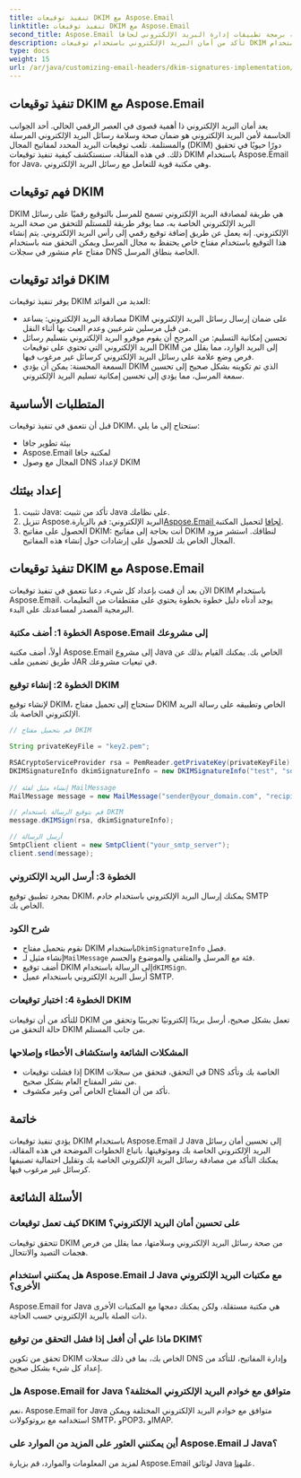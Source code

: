 ```yaml
---
title: تنفيذ توقيعات DKIM مع Aspose.Email
linktitle: تنفيذ توقيعات DKIM مع Aspose.Email
second_title: Aspose.Email واجهة برمجة تطبيقات إدارة البريد الإلكتروني لجافا
description: تأكد من أمان البريد الإلكتروني باستخدام توقيعات DKIM باستخدام Aspose.Email لـ Java. دليل خطوة بخطوة ورمز لتنفيذ DKIM.
type: docs
weight: 15
url: /ar/java/customizing-email-headers/dkim-signatures-implementation/
---
```


## تنفيذ توقيعات DKIM مع Aspose.Email

يعد أمان البريد الإلكتروني ذا أهمية قصوى في العصر الرقمي الحالي. أحد الجوانب الحاسمة لأمن البريد الإلكتروني هو ضمان صحة وسلامة رسائل البريد الإلكتروني المرسلة والمستلمة. تلعب توقيعات البريد المحدد لمفاتيح المجال (DKIM) دورًا حيويًا في تحقيق ذلك. في هذه المقالة، سنستكشف كيفية تنفيذ توقيعات DKIM باستخدام Aspose.Email for Java، وهي مكتبة قوية للتعامل مع رسائل البريد الإلكتروني.

## فهم توقيعات DKIM

DKIM هي طريقة لمصادقة البريد الإلكتروني تسمح للمرسل بالتوقيع رقميًا على رسائل البريد الإلكتروني الخاصة به، مما يوفر طريقة للمستلم للتحقق من صحة البريد الإلكتروني. إنه يعمل عن طريق إضافة توقيع رقمي إلى رأس البريد الإلكتروني. يتم إنشاء هذا التوقيع باستخدام مفتاح خاص يحتفظ به مجال المرسل ويمكن التحقق منه باستخدام مفتاح عام منشور في سجلات DNS الخاصة بنطاق المرسل.

## فوائد توقيعات DKIM

يوفر تنفيذ توقيعات DKIM العديد من الفوائد:
- مصادقة البريد الإلكتروني: يساعد DKIM على ضمان إرسال رسائل البريد الإلكتروني من قبل مرسلين شرعيين وعدم العبث بها أثناء النقل.
- تحسين إمكانية التسليم: من المرجح أن يقوم موفرو البريد الإلكتروني بتسليم رسائل البريد الإلكتروني التي تحتوي على توقيعات DKIM إلى البريد الوارد، مما يقلل من فرص وضع علامة على رسائل البريد الإلكتروني كرسائل غير مرغوب فيها.
- السمعة المحسنة: يمكن أن يؤدي DKIM الذي تم تكوينه بشكل صحيح إلى تحسين سمعة المرسل، مما يؤدي إلى تحسين إمكانية تسليم البريد الإلكتروني.

## المتطلبات الأساسية

قبل أن نتعمق في تنفيذ توقيعات DKIM، ستحتاج إلى ما يلي:
- بيئة تطوير جافا
- Aspose.Email لمكتبة جافا
- المجال مع وصول DNS لإعداد DKIM

## إعداد بيئتك

1. تثبيت Java: تأكد من تثبيت Java على نظامك.
2.  تنزيل Aspose.البريد الإلكتروني: قم بالزيارة[Aspose.Email لجافا](https://products.aspose.com/email/java/) لتحميل المكتبة.
3. الحصول على مفاتيح DKIM: أنت بحاجة إلى مفاتيح DKIM لنطاقك. استشر مزود المجال الخاص بك للحصول على إرشادات حول إنشاء هذه المفاتيح.

## تنفيذ توقيعات DKIM مع Aspose.Email

الآن بعد أن قمت بإعداد كل شيء، دعنا نتعمق في تنفيذ توقيعات DKIM باستخدام Aspose.Email. يوجد أدناه دليل خطوة بخطوة يحتوي على مقتطفات من التعليمات البرمجية المصدر لمساعدتك على البدء.

### الخطوة 1: أضف مكتبة Aspose.Email إلى مشروعك

أولاً، أضف مكتبة Aspose.Email إلى مشروع Java الخاص بك. يمكنك القيام بذلك عن طريق تضمين ملف JAR في تبعيات مشروعك.

### الخطوة 2: إنشاء توقيع DKIM

لإنشاء توقيع DKIM، ستحتاج إلى تحميل مفتاح DKIM الخاص وتطبيقه على رسالة البريد الإلكتروني الخاصة بك.

```java
// قم بتحميل مفتاح DKIM

String privateKeyFile = "key2.pem";

RSACryptoServiceProvider rsa = PemReader.getPrivateKey(privateKeyFile);
DKIMSignatureInfo dkimSignatureInfo = new DKIMSignatureInfo("test", "some_email.com");
 
// إنشاء مثيل لفئة MailMessage
MailMessage message = new MailMessage("sender@your_domain.com", "recipient@recipient_domain.com", "Subject", "Body");

// قم بتوقيع الرسالة باستخدام DKIM
message.dKIMSign(rsa, dkimSignatureInfo);

// أرسل الرسالة
SmtpClient client = new SmtpClient("your_smtp_server");
client.send(message);
```

### الخطوة 3: أرسل البريد الإلكتروني

بمجرد تطبيق توقيع DKIM، يمكنك إرسال البريد الإلكتروني باستخدام خادم SMTP الخاص بك.

### شرح الكود

-  نقوم بتحميل مفتاح DKIM باستخدام`DkimSignatureInfo` فصل.
-  إنشاء مثيل لـ`MailMessage` فئة مع المرسل والمتلقي والموضوع والجسم.
-  أضف توقيع DKIM إلى الرسالة باستخدام`dKIMSign`.
- أرسل البريد الإلكتروني باستخدام عميل SMTP.

### الخطوة 4: اختبار توقيعات DKIM

للتأكد من أن توقيعات DKIM تعمل بشكل صحيح، أرسل بريدًا إلكترونيًا تجريبيًا وتحقق من حالة التحقق من DKIM من جانب المستلم.

### المشكلات الشائعة واستكشاف الأخطاء وإصلاحها

- إذا فشلت توقيعات DKIM في التحقق، فتحقق من سجلات DNS الخاصة بك وتأكد من نشر المفتاح العام بشكل صحيح.
- تأكد من أن المفتاح الخاص آمن وغير مكشوف.

## خاتمة

يؤدي تنفيذ توقيعات DKIM باستخدام Aspose.Email لـ Java إلى تحسين أمان رسائل البريد الإلكتروني الخاصة بك وموثوقيتها. باتباع الخطوات الموضحة في هذه المقالة، يمكنك التأكد من مصادقة رسائل البريد الإلكتروني الخاصة بك وتقليل احتمالية تصنيفها كرسائل غير مرغوب فيها.

## الأسئلة الشائعة

### كيف تعمل توقيعات DKIM على تحسين أمان البريد الإلكتروني؟

تتحقق توقيعات DKIM من صحة رسائل البريد الإلكتروني وسلامتها، مما يقلل من فرص هجمات التصيد والانتحال.

### هل يمكنني استخدام Aspose.Email لـ Java مع مكتبات البريد الإلكتروني الأخرى؟

Aspose.Email for Java هي مكتبة مستقلة، ولكن يمكنك دمجها مع المكتبات الأخرى ذات الصلة بالبريد الإلكتروني حسب الحاجة.

### ماذا علي أن أفعل إذا فشل التحقق من توقيع DKIM؟

تحقق من تكوين DKIM الخاص بك، بما في ذلك سجلات DNS وإدارة المفاتيح، للتأكد من إعداد كل شيء بشكل صحيح.

### هل Aspose.Email for Java متوافق مع خوادم البريد الإلكتروني المختلفة؟

نعم، Aspose.Email for Java متوافق مع خوادم البريد الإلكتروني المختلفة ويمكن استخدامه مع بروتوكولات SMTP، وPOP3، وIMAP.

### أين يمكنني العثور على المزيد من الموارد على Aspose.Email لـ Java؟

لمزيد من المعلومات والموارد، قم بزيارة Aspose.Email لوثائق Java على[هنا](https://reference.aspose.com/email/java/).